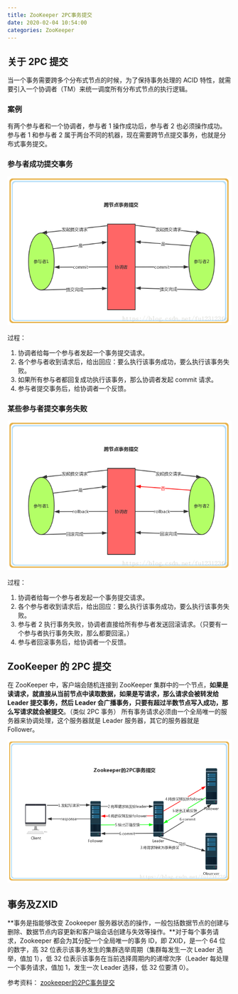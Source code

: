 ```yaml
---
title: ZooKeeper 2PC事务提交
date: 2020-02-04 10:54:00
categories: ZooKeeper
---
```

## 关于 2PC 提交
当一个事务需要跨多个分布式节点的时候，为了保持事务处理的 ACID 特性，就需要引入一个协调者（TM）来统一调度所有分布式节点的执行逻辑。

### 案例
有两个参与者和一个协调者，参与者 1 操作成功后，参与者 2 也必须操作成功。参与者 1 和参与者 2 属于两台不同的机器，现在需要跨节点提交事务，也就是分布式事务提交。

### 参与者成功提交事务
![2PC事务提交示例1](/images/zookeeper/2PC事务提交示例1.png)

过程：
1. 协调者给每一个参与者发起一个事务提交请求。
2. 各个参与者收到请求后，给出回应：要么执行该事务成功，要么执行该事务失败。
3. 如果所有参与者都回复成功执行该事务，那么协调者发起 commit 请求。
4. 参与者提交事务后，给协调者一个反馈。

### 某些参与者提交事务失败
![2PC事务提交示例2](/images/zookeeper/2PC事务提交示例2.png)

过程：
1. 协调者给每一个参与者发起一个事务提交请求。
2. 各个参与者收到请求后，给出回应：要么执行该事务成功，要么执行该事务失败。
3. 参与者 2 执行事务失败，协调者直接给所有参与者发送回滚请求。（只要有一个参与者执行事务失败，那么都要回滚。）
4. 参与者回滚事务后，给协调者一个反馈。

## ZooKeeper 的 2PC 提交
在 ZooKeeper 中，客户端会随机连接到 ZooKeeper 集群中的一个节点，**如果是读请求，就直接从当前节点中读取数据，如果是写请求，那么请求会被转发给 Leader 提交事务，然后 Leader 会广播事务，只要有超过半数节点写入成功，那么写请求就会被提交**。（类似 2PC 事务）
所有事务请求必须由一个全局唯一的服务器来协调处理，这个服务器就是 Leader 服务器，其它的服务器就是 Follower。

![ZooKeeper的2PC事务提交示例](/images/zookeeper/ZooKeeper的2PC事务提交示例.png)

## 事务及ZXID
**事务是指能够改变 Zookeeper 服务器状态的操作，一般包括数据节点的创建与删除、数据节点内容更新和客户端会话创建与失效等操作。**对于每个事务请求，Zookeeper 都会为其分配一个全局唯一的事务 ID，即 ZXID，是一个 64 位的数字，高 32 位表示该事务发生的集群选举周期（集群每发生一次 Leader 选举，值加 1），低 32 位表示该事务在当前选择周期内的递增次序（Leader 每处理一个事务请求，值加 1，发生一次 Leader 选择，低 32 位要清 0）。


参考资料：
[zookeeper的2PC事务提交](https://blog.csdn.net/fu123123fu/article/details/81175680)